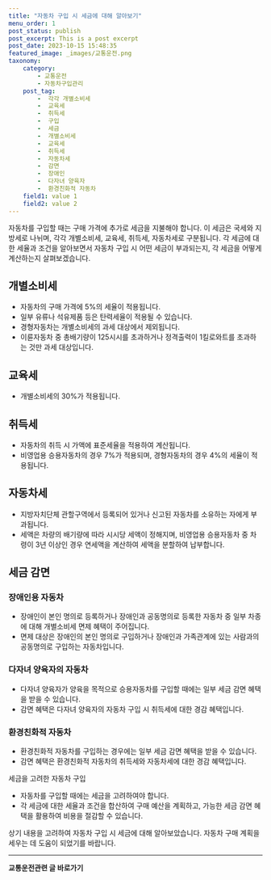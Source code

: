 ```yaml
---
title: "자동차 구입 시 세금에 대해 알아보기"
menu_order: 1
post_status: publish
post_excerpt: This is a post excerpt
post_date: 2023-10-15 15:48:35
featured_image: _images/교통운전.png
taxonomy:
    category:
        - 교통운전
        - 자동차구입관리
    post_tag:
        -  각각 개별소비세
        -  교육세
        -  취득세
        -  구입
        -  세금
        -  개별소비세
        -  교육세
        -  취득세
        -  자동차세
        -  감면
        -  장애인
        -  다자녀 양육자
        -  환경친화적 자동차
    field1: value 1
    field2: value 2
---
```



자동차를 구입할 때는 구매 가격에 추가로 세금을 지불해야 합니다. 이 세금은 국세와 지방세로 나뉘며, 각각 개별소비세, 교육세, 취득세, 자동차세로 구분됩니다. 각 세금에 대한 세율과 조건을 알아보면서 자동차 구입 시 어떤 세금이 부과되는지, 각 세금을 어떻게 계산하는지 살펴보겠습니다.

## 개별소비세
- 자동차의 구매 가격에 5%의 세율이 적용됩니다.
- 일부 유류나 석유제품 등은 탄력세율이 적용될 수 있습니다.
- 경형자동차는 개별소비세의 과세 대상에서 제외됩니다.
- 이륜자동차 중 총배기량이 125시시를 초과하거나 정격출력이 1킬로와트를 초과하는 것만 과세 대상입니다.

## 교육세
- 개별소비세의 30%가 적용됩니다.

## 취득세
- 자동차의 취득 시 가액에 표준세율을 적용하여 계산됩니다.
- 비영업용 승용자동차의 경우 7%가 적용되며, 경형자동차의 경우 4%의 세율이 적용됩니다.

## 자동차세
- 지방자치단체 관할구역에서 등록되어 있거나 신고된 자동차를 소유하는 자에게 부과됩니다.
- 세액은 차량의 배기량에 따라 시시당 세액이 정해지며, 비영업용 승용자동차 중 차령이 3년 이상인 경우 연세액을 계산하여 세액을 분할하여 납부합니다.

## 세금 감면
### 장애인용 자동차
- 장애인이 본인 명의로 등록하거나 장애인과 공동명의로 등록한 자동차 중 일부 차종에 대해 개별소비세 면제 혜택이 주어집니다.
- 면제 대상은 장애인의 본인 명의로 구입하거나 장애인과 가족관계에 있는 사람과의 공동명의로 구입하는 자동차입니다.

### 다자녀 양육자의 자동차
- 다자녀 양육자가 양육을 목적으로 승용자동차를 구입할 때에는 일부 세금 감면 혜택을 받을 수 있습니다.
- 감면 혜택은 다자녀 양육자의 자동차 구입 시 취득세에 대한 경감 혜택입니다.

### 환경친화적 자동차
- 환경친화적 자동차를 구입하는 경우에는 일부 세금 감면 혜택을 받을 수 있습니다.
- 감면 혜택은 환경친화적 자동차의 취득세와 자동차세에 대한 경감 혜택입니다.

세금을 고려한 자동차 구입
- 자동차를 구입할 때에는 세금을 고려하여야 합니다.
- 각 세금에 대한 세율과 조건을 합산하여 구매 예산을 계획하고, 가능한 세금 감면 혜택을 활용하여 비용을 절감할 수 있습니다.

상기 내용을 고려하여 자동차 구입 시 세금에 대해 알아보았습니다. 자동차 구매 계획을 세우는 데 도움이 되었기를 바랍니다.


<!-- wp:separator -->
<hr class="wp-block-separator has-alpha-channel-opacity"/>
<!-- /wp:separator -->
<!-- wp:group {"backgroundColor":"base","layout":{"type":"constrained"}} -->
<div class="wp-block-group has-base-background-color has-background">
<!-- wp:paragraph {"align":"center","fontSize":"large"} -->
<p class="has-text-align-center has-large-font-size"><strong>교통운전관련 글 바로가기</strong></p>
<!-- /wp:paragraph -->


<!-- wp:latest-posts{"categories": [{"id": 1440, "count": 100, "description": "", "link": "https://uknowlaw.com/category/https://uknowlaw.com/category/%ea%b5%90%ed%86%b5%ec%9a%b4%ec%a0%84//", "name": "교통운전", "slug": "교통운전", "taxonomy": "category", "parent": 0, "meta": [],"_links":{"self":[{"href":"https://uknowlaw.com/wp-json/wp/v2/categories/1440"}],"collection":[{"href":"https://uknowlaw.com/wp-json/wp/v2/categories"}],"about":[{"href":"https://uknowlaw.com/wp-json/wp/v2/taxonomies/category"}],"wp:post_type":[{"href":"https://uknowlaw.com/wp-json/wp/v2/posts?categories=1440"}],"curies":[{"name":"wp","href":"https://api.w.org/{rel}","templated":true}]}}],"postsToShow":100,"excerptLength":28,"postLayout":"grid","columns":2,"featuredImageAlign":"left","featuredImageSizeSlug":"large","fontSize":"medium"} /-->
</div>
<!-- /wp:group -->
    